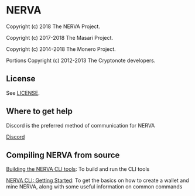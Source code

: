 # NERVA

Copyright (c) 2018 The NERVA Project.

Copyright (c) 2017-2018 The Masari Project.

Copyright (c) 2014-2018 The Monero Project.

Portions Copyright (c) 2012-2013 The Cryptonote developers.


## License

See [LICENSE](LICENSE).

## Where to get help

Discord is the preferred method of communication for NERVA

[Discord](https://discord.gg/jsdbEns)

## Compiling NERVA from source

[Building the NERVA CLI tools](https://bitbucket.org/snippets/nerva-project/kejLB4/building-the-nerva-cli-tools): To build and run the CLI tools

[NERVA CLI: Getting Started](https://bitbucket.org/snippets/nerva-project/KeLrBy/nerva-cli-getting-started): To get the basics on how to create a wallet and mine NERVA, along with some useful information on common commands
